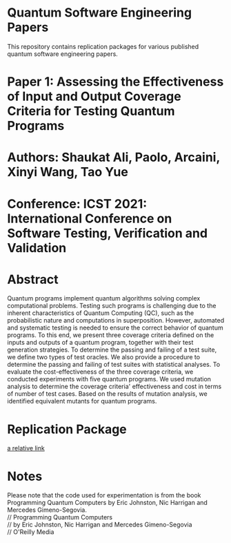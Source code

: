 # Quantum Software Engineering Papers
This repository contains replication packages for various published quantum software engineering papers. 

# Paper 1: Assessing the Effectiveness of Input and Output Coverage Criteria for Testing Quantum Programs
# Authors: Shaukat Ali, Paolo, Arcaini, Xinyi Wang, Tao Yue
# Conference: ICST 2021: International Conference on Software Testing, Verification and Validation
# Abstract
Quantum programs implement quantum algorithms solving complex computational problems. Testing such programs is challenging due to the inherent characteristics of Quantum Computing (QC), such as the probabilistic nature and computations in superposition. However, automated and systematic testing is needed to ensure the correct behavior of quantum programs. To this end, we present three coverage criteria defined on the inputs and outputs of a quantum program, together with their test generation strategies. To determine the passing and failing of a test suite, we define two types of test oracles. We also provide a procedure to determine the passing and failing of test suites with statistical analyses. To evaluate the cost-effectiveness of the three coverage criteria, we conducted experiments with five quantum programs. We used mutation analysis to determine the coverage criteria' effectiveness and cost in terms of number of test cases. Based on the results of mutation analysis, we identified equivalent mutants for quantum programs. 
# Replication Package 
[a relative link](Quantum_Testing_Experiment.zip)
# Notes
Please note that the code used for experimentation is from the book Programming Quantum Computers by Eric Johnston, Nic Harrigan and Mercedes Gimeno-Segovia. <br/>
// Programming Quantum Computers <br/>
// by Eric Johnston, Nic Harrigan and Mercedes Gimeno-Segovia <br/>
// O'Reilly Media <br/>
